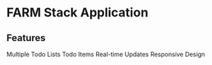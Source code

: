 # FARM Stack Application

## Features

Multiple Todo Lists
Todo Items
Real-time Updates
Responsive Design
